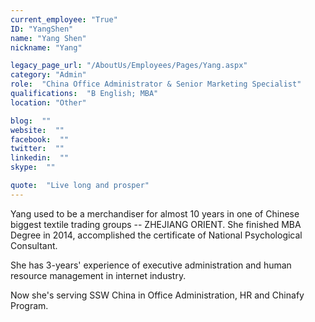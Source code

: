 ```yaml
---
current_employee: "True"
ID: "YangShen"
name: "Yang Shen"
nickname: "Yang"

legacy_page_url: "/AboutUs/Employees/Pages/Yang.aspx"
category: "Admin"
role:  "China Office Administrator & Senior Marketing Specialist"
qualifications:  "B English; MBA"
location: "Other"

blog:  ""
website:  ""
facebook:  ""
twitter:  ""
linkedin:  ""
skype:  ""

quote:  "Live long and prosper"
---
```


​​​Yang used to be a merchandiser for almost 10 years in one of Chinese biggest textile trading groups -- ZHEJIANG ORIENT. She finished MBA Degree in 2014, accomplished the certificate of National Psychological Consultant.

She has 3-years' experience of executive administration and human resource management in internet industry.

Now she's serving SSW China in Office Administration, HR and Chinafy Program.   